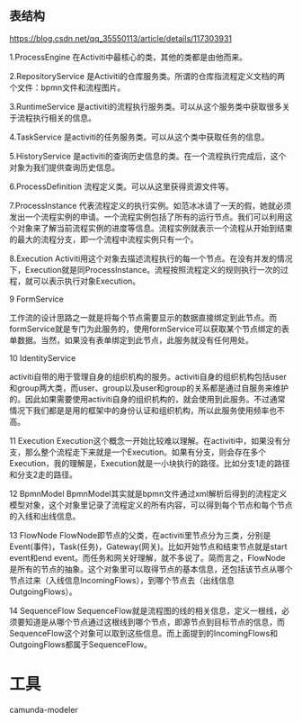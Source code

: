 ## 表结构
https://blog.csdn.net/qq_35550113/article/details/117303931

1.ProcessEngine 
 在Activiti中最核心的类，其他的类都是由他而来。

2.RepositoryService
是Activiti的仓库服务类。所谓的仓库指流程定义文档的两个文件：bpmn文件和流程图片。

3.RuntimeService
是activiti的流程执行服务类。可以从这个服务类中获取很多关于流程执行相关的信息。

4.TaskService
是activiti的任务服务类。可以从这个类中获取任务的信息。

5.HistoryService
是activiti的查询历史信息的类。在一个流程执行完成后，这个对象为我们提供查询历史信息。

6.ProcessDefinition
流程定义类。可以从这里获得资源文件等。

7.ProcessInstance
代表流程定义的执行实例。如范冰冰请了一天的假，她就必须发出一个流程实例的申请。一个流程实例包括了所有的运行节点。我们可以利用这个对象来了解当前流程实例的进度等信息。流程实例就表示一个流程从开始到结束的最大的流程分支，即一个流程中流程实例只有一个。

8.Execution
Activiti用这个对象去描述流程执行的每一个节点。在没有并发的情况下，Execution就是同ProcessInstance。流程按照流程定义的规则执行一次的过程，就可以表示执行对象Execution。

9 FormService

工作流的设计思路之一就是将每个节点需要显示的数据直接绑定到此节点。而formService就是专门为此服务的，使用formService可以获取某个节点绑定的表单数据。当然，如果没有表单绑定到此节点，此服务就没有任何用处。

10 IdentityService

activiti自带的用于管理自身的组织机构的服务。activiti自身的组织机构包括user和group两大类，而user、group以及user和group的关系都是通过自服务来维护的。因此如果需要使用activiti自身的组织机构的，就会使用到此服务。不过通常情况下我们都是是用的框架中的身份认证和组织机构，所以此服务使用频率也不高。

11 Execution
Execution这个概念一开始比较难以理解。在activiti中，如果没有分支，那么整个流程走下来就是一个Execution。如果有分支，则会存在多个Execution，我的理解是，Execution就是一小块执行的路径。比如分支1走的路径和分支2走的路径。

12 BpmnModel
BpmnModel其实就是bpmn文件通过xml解析后得到的流程定义模型对象，这个对象里记录了流程定义的所有内容，可以得到每个节点和每个节点的入线和出线信息。

13 FlowNode
FlowNode即节点的父类，在activiti里节点分为三类，分别是Event(事件)，Task(任务)，Gateway(网关)。比如开始节点和结束节点就是start event和end event。而任务和网关好理解，就不多说了。简而言之，FlowNode是所有的节点的抽象。这个对象里可以取得节点的基本信息，还包括该节点从哪个节点过来（入线信息IncomingFlows），到哪个节点去（出线信息OutgoingFlows）。

14 SequenceFlow
SequenceFlow就是流程图的线的相关信息，定义一根线，必须要知道是从哪个节点通过这根线到哪个节点，即源节点到目标节点的信息，而SequenceFlow这个对象可以取到这些信息。而上面提到的IncomingFlows和OutgoingFlows都属于SequenceFlow。

# 工具
camunda-modeler